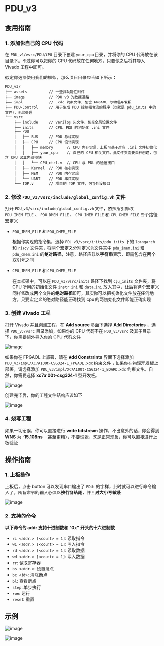 # PDU_v3

## 食用指南

### 1. 添加你自己的 CPU 代码

在 `PDU_v3/vsrc/PDU/CPU` 目录下创建 `your_cpu` 目录，并将你的 CPU 代码放在该目录下。不过你可以把你的 CPU 代码放在任何地方，只要你之后将其导入 Vivado 工程中即可。

假定你选择使用我们的框架，那么项目目录应当如下所示：

```
PDU_v3/
├── assets          // 一些非功能性附件
├── image           // PDU v3 的数据通路
├── impl            // .xdc 约束文件，包含 FPGAOL 与物理开发板
├── PDU-Control     // 用于生成 PDU 控制指令流的程序（也就是 pdu_inits 中的文件），无需处理
└── vsrc 
    ├── include     // Verilog 头文件，包括全局设置文件
    ├── inits       // CPU、PDU 的初始化 .ini 文件 
    ├── PDU
    │   ├── BUS     // PDU 总线实现
    │   ├── CPU     // CPU 设计实现
    │   │   ├── memory      // CPU 内存实现，上板可基于对应 .ini 文件初始化
    │   │   ├── your_cpu    // 自己的 CPU 相关文件。此文件夹需要自行创建，包含 CPU 及其内部模块
    │   │   └── CPU_ctrl.v  // CPU 与 PDU 的通信接口
    │   ├── Kernel  // PDU 核心实现
    │   ├── MEM     // PDU 内存实现
    │   └── UART    // PDU 串口实现
    └── TOP.v       // 项目的 TOP 文件，包含外设接口
```

### 2. 修改 `PDU_v3/vsrc/include/global_config.vh` 文件

打开 `PDU_v3/vsrc/include/global_config.vh` 文件，依照指引修改 `PDU_IMEM_FILE` 、 `PDU_DMEM_FILE` 、 `CPU_IMEM_FILE` 和 `CPU_DMEM_FILE` 四个路径宏定义

- `PDU_IMEM_FILE` 和 `PDU_DMEM_FILE`

    根据你实现的指令集，选择 `PDU_v3/vsrc/inits/pdu_inits` 下的 `loongarch` 和 `riscv` 文件夹，将两个宏定义分别定义为文件夹中 `pdu_imem.ini` 和 `pdu_dmem.ini` 的**绝对路径**，注意，路径应该以**字符串**表示，即需包含在两个双引号之间

- `CPU_IMEM_FILE` 和 `CPU_DMEM_FILE`

    在本框架中，可以在 `PDU_v3/vsrc/inits` 路径下找到 `cpu_inits` 文件夹，将 CPU 所用的初始化文件 `instr.ini` 和 `data.ini` 放入其中，让后将两个宏定义同样修改成两个文件的**绝对路径**即可，其实你可以把初始化文件放在任何地方，只要宏定义的绝对路径能正确找到 cpu 的两初始化文件即能正确实现

### 3. 创建 Vivado 工程

打开 Vivado 并且创建工程，在 **Add source** 界面下选择 **Add Directories** ，选择 `PDU_v3/vsrc` 目录添加，如果你的 CPU 代码不在 `PDU_v3/vsrc` 及其子目录下，你需要额外导入你的 CPU 代码文件

![image](./assets/add_source.png)

如果你在 FPGAOL 上部署，请在 **Add Constraints** 界面下选择添加 `PDU_v3/impl/XC7A100t-CSG324-1_FPGAOL.xdc` 约束文件；如果你在物理开发板上部署，请选择添加 `PDU_v3/impl/XC7A100t-CSG324-1_BOARD.xdc` 约束文件。自然，你需要选择 **xc7a100t-csg324-1** 型开发板。

![image](./assets/add_constraints.png)

创建完毕后，你的工程文件结构应该如下

![image](./assets/project_struc.png)

### 4. 烧写工程

如果一切无误，你可以直接进行 **write bitstream** 操作，不出意外的话，你会得到 **WNS** 为 **-15.108ns** （甚至更糟），不要慌张，这是正常现象，你可以直接进行上板验证

## 操作指南

### 1. 上板操作

上板后，点击 button 可以发现串口输出了 `PDU:` 的字样，此时就可以进行命令输入了，所有命令的输入必须以**换行符结尾**，并且**对大小写敏感**

![image](./assets/on_board.png)

### 2. 支持的命令

**以下命令的 addr 支持十进制数和 "0x" 开头的十六进制数**

- `ri <addr.> [<count> = 1]`: 读取指令
- `wi <addr.> [<count> = 1]`: 写入指令
- `rd <addr.> [<count> = 1]`: 读取数据
- `wd <addr.> [<count> = 1]`: 写入数据
- `rr`: 读取寄存器
- `bs <addr.>`: 设置断点
- `bc <id>`: 清除断点
- `bl`: 查看断点
- `step`: 单步执行
- `run`: 运行
- `reset`: 重置

## 示例

![image](./assets/example1.png)

![image](./assets/example2.png)
